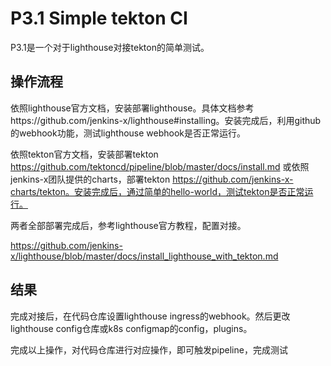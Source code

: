 # P3.1 Simple tekton CI

P3.1是一个对于lighthouse对接tekton的简单测试。

## 操作流程

依照lighthouse官方文档，安装部署lighthouse。具体文档参考https://github.com/jenkins-x/lighthouse#installing。安装完成后，利用github的webhook功能，测试lighthouse webhook是否正常运行。

依照tekton官方文档，安装部署tekton https://github.com/tektoncd/pipeline/blob/master/docs/install.md 或依照jenkins-x团队提供的charts，部署tekton https://github.com/jenkins-x-charts/tekton。安装完成后，通过简单的hello-world，测试tekton是否正常运行。

两者全部部署完成后，参考lighthouse官方教程，配置对接。

https://github.com/jenkins-x/lighthouse/blob/master/docs/install_lighthouse_with_tekton.md

## 结果

完成对接后，在代码仓库设置lighthouse ingress的webhook。然后更改lighthouse config仓库或k8s configmap的config，plugins。

完成以上操作，对代码仓库进行对应操作，即可触发pipeline，完成测试

